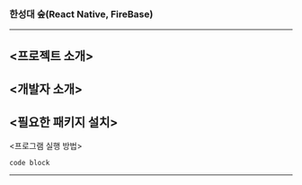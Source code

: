 ### 한성대 숲(React Native, FireBase)
-----

<프로젝트 소개>
-----
<개발자 소개>
-----
<필요한 패키지 설치>
-----
<프로그램 실행 방법>

    code block

-----
